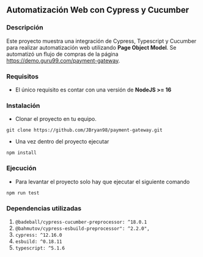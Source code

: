 ## Automatización Web con Cypress y Cucumber
### Descripción
Este proyecto muestra una integración de Cypress, Typescript y Cucumber para realizar automatización web utilizando **Page Object Model**. Se automatizó un flujo de compras de la página https://demo.guru99.com/payment-gateway.

### Requisitos
- El único requisito es contar con una versión de **NodeJS >= 16**

### Instalación

- Clonar el proyecto en tu equipo.
```
git clone https://github.com/JBryan98/payment-gateway.git
```
- Una vez dentro del proyecto ejecutar
```
npm install
```

### Ejecución
- Para levantar el proyecto solo hay que ejecutar el siguiente comando
```
npm run test
```

### Dependencias utilizadas
1. ``@badeball/cypress-cucumber-preprocessor: ^18.0.1``
2. ``@bahmutov/cypress-esbuild-preprocessor": ^2.2.0",``
3. ``cypress: ^12.16.0``
4. ``esbuild: ^0.18.11``
5. ``typescript: ^5.1.6``